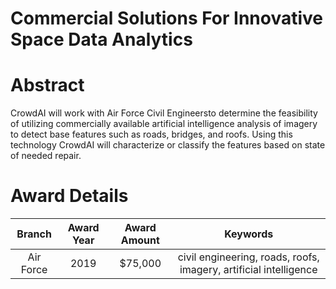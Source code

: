 
Commercial Solutions For Innovative Space Data Analytics
========================================================

# Abstract


CrowdAI will work with Air Force Civil Engineersto determine the feasibility of utilizing commercially available artificial intelligence analysis of imagery to detect base features such as roads, bridges, and roofs. Using this technology CrowdAI will characterize or classify the features based on state of needed repair.  

# Award Details

|Branch|Award Year|Award Amount|Keywords|
| :---: | :---: | :---: | :---: |
|Air Force|2019|$75,000|civil engineering, roads, roofs, imagery, artificial intelligence|
